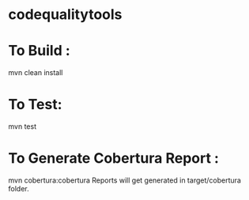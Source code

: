 # codequalitytools

# To Build :
mvn clean install

# To Test:
mvn test

# To Generate Cobertura Report :
mvn cobertura:cobertura
Reports will get generated in target/cobertura folder.
